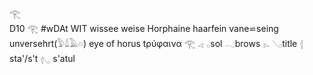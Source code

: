 𓂀  
D10 𓂀 #wDAt WIT wissee weise Horphaine haarfein vane⋍seing unversehrt(𓅱𓍑𓄿𓏏) eye of horus tρύφαινα 𓂀  𓂁  𓂂sol 𓂃brows 𓂄 𓂅title 𓂆 sta'/s't 𓂇 s'atul  